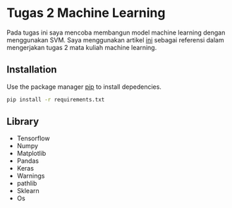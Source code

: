 # Tugas 2 Machine Learning

Pada tugas ini saya mencoba membangun model machine learning dengan menggunakan SVM. Saya menggunakan artikel [ini](https://medium.com/@youness.habach/support-vector-machines-svm-explanation-mini-project-9d4b4962be52) sebagai referensi dalam mengerjakan tugas 2 mata kuliah machine learning. 

## Installation

Use the package manager [pip](https://pip.pypa.io/en/stable/) to install depedencies.

```bash
pip install -r requirements.txt
```

## Library
* Tensorflow
* Numpy 
* Matplotlib
* Pandas
* Keras
* Warnings
* pathlib 
* Sklearn
* Os